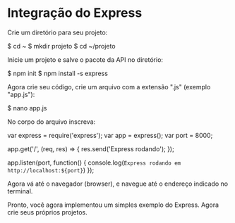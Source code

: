 # Integração do Express

Crie um diretório para seu projeto:

$ cd ~
$ mkdir projeto
$ cd ~/projeto

Inicie um projeto e salve o pacote da API no diretório:

$ npm init
$ npm install -s express

Agora crie seu código, crie um arquivo com a extensão ".js" (exemplo "app.js"):

$ nano app.js

No corpo do arquivo inscreva:

var express = require('express');
var app = express();
var port = 8000;

app.get('/', (req, res) => {
  res.send('Express rodando');
});

app.listen(port, function() {
console.log(`Express rodando em http://localhost:${port}`)
});

Agora vá até o navegador (browser), e navegue até o endereço indicado no terminal.

Pronto, você agora implementou um simples exemplo do Express. Agora crie seus próprios projetos.
